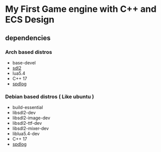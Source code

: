 # My First Game engine with C++ and ECS Design

## dependencies
### Arch based distros
- base-devel
- [sdl2](https://archlinux.org/packages/extra/x86_64/sdl2/)
- lua5.4
- C++ 17
- [spdlog](https://github.com/gabime/spdlog)

### Debian based distros ( Like ubuntu )
- build-essential
- libsdl2-dev
- libsdl2-image-dev
- libsdl2-ttf-dev
- libsdl2-mixer-dev
- liblua5.4-dev
- C++ 17
- [spdlog](https://github.com/gabime/spdlog)
